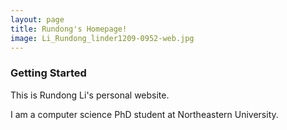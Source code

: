 ```yaml
---
layout: page
title: Rundong's Homepage!
image: Li_Rundong_linder1209-0952-web.jpg
---
```


### Getting Started

This is Rundong Li's personal website. 

I am a computer science PhD student at Northeastern University. 
